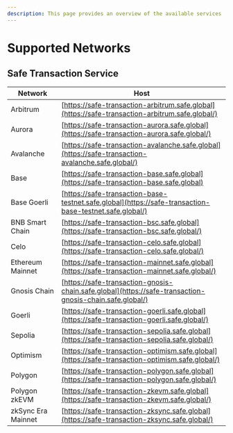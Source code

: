 ```yaml
---
description: This page provides an overview of the available services
---
```


# Supported Networks

## Safe Transaction Service

| Network                      | Host                                                                                                     |
| ---------------------------- | -------------------------------------------------------------------------------------------------------- |
| Arbitrum                     | [https://safe-transaction-arbitrum.safe.global](https://safe-transaction-arbitrum.safe.global/)          |
| Aurora                       | [https://safe-transaction-aurora.safe.global](https://safe-transaction-aurora.safe.global/)              |
| Avalanche                    | [https://safe-transaction-avalanche.safe.global](https://safe-transaction-avalanche.safe.global/)        |
| Base                         | [https://safe-transaction-base.safe.global](https://safe-transaction-base.safe.global)                   |
| Base Goerli                  | [https://safe-transaction-base-testnet.safe.global](https://safe-transaction-base-testnet.safe.global/)  |
| BNB Smart Chain              | [https://safe-transaction-bsc.safe.global](https://safe-transaction-bsc.safe.global/)                    |
| Celo                         | [https://safe-transaction-celo.safe.global](https://safe-transaction-celo.safe.global/)                  |
| Ethereum Mainnet             | [https://safe-transaction-mainnet.safe.global](https://safe-transaction-mainnet.safe.global/)            |
| Gnosis Chain                 | [https://safe-transaction-gnosis-chain.safe.global](https://safe-transaction-gnosis-chain.safe.global/)  |
| Goerli                       | [https://safe-transaction-goerli.safe.global](https://safe-transaction-goerli.safe.global/)              |
| Sepolia                      | [https://safe-transaction-sepolia.safe.global](https://safe-transaction-sepolia.safe.global/)            |
| Optimism                     | [https://safe-transaction-optimism.safe.global](https://safe-transaction-optimism.safe.global/)          |
| Polygon                      | [https://safe-transaction-polygon.safe.global](https://safe-transaction-polygon.safe.global/)            |
| Polygon zkEVM                | [https://safe-transaction-zkevm.safe.global](https://safe-transaction-zkevm.safe.global/)                |
| zkSync Era Mainnet           | [https://safe-transaction-zksync.safe.global](https://safe-transaction-zksync.safe.global/)              |
